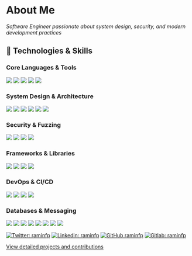 # About Me
*Software Engineer passionate about system design, security, and modern development practices*


## 🔧 Technologies & Skills

### Core Languages & Tools
![](https://img.shields.io/badge/Code-C-informational?style=flat&logo=c&logoColor=white&color=6aa6f8)
![](https://img.shields.io/badge/Code-Python-informational?style=flat&logo=python&logoColor=white&color=6aa6f8)
![](https://img.shields.io/badge/Code-Golang-informational?style=flat&logo=go&logoColor=white&color=6aa6f8)
![](https://img.shields.io/badge/Code-Rust-informational?style=flat&logo=rust&logoColor=white&color=6aa6f8)
![](https://img.shields.io/badge/Shell-Bash-informational?style=flat&logo=gnu-bash&logoColor=white&color=6aa6f8)

### System Design & Architecture
![](https://img.shields.io/badge/Architecture-Event_Driven-informational?style=flat&logo=apache-kafka&logoColor=white&color=2bbc8a)
![](https://img.shields.io/badge/Architecture-Microservices-informational?style=flat&logo=fastapi&logoColor=white&color=2bbc8a)
![](https://img.shields.io/badge/Stack-ELK-informational?style=flat&logo=elasticsearch&logoColor=white&color=2bbc8a)
![](https://img.shields.io/badge/Pattern-BFF-informational?style=flat&logo=fastapi&logoColor=white&color=2bbc8a)
![](https://img.shields.io/badge/Pipeline-ETL-informational?style=flat&logo=apache-airflow&logoColor=white&color=2bbc8a)
![](https://img.shields.io/badge/Architecture-Clean-informational?style=flat&logo=material-design&logoColor=white&color=2bbc8a)

### Security & Fuzzing
![](https://img.shields.io/badge/Security-Fuzzing-informational?style=flat&logo=security&logoColor=white&color=red)
![](https://img.shields.io/badge/Tool-LibFuzzer-informational?style=flat&logo=security&logoColor=white&color=red)
![](https://img.shields.io/badge/Tool-Jazzer-informational?style=flat&logo=java&logoColor=white&color=red)
![](https://img.shields.io/badge/Tool-KLEE-informational?style=flat&logo=security&logoColor=white&color=red)

### Frameworks & Libraries
![](https://img.shields.io/badge/Framework-Django-informational?style=flat&logo=django&logoColor=white&color=blue)
![](https://img.shields.io/badge/Framework-Chi-informational?style=flat&logo=go&logoColor=white&color=blue)
![](https://img.shields.io/badge/Framework-Gin-informational?style=flat&logo=go&logoColor=white&color=blue)
![](https://img.shields.io/badge/Protocol-gRPC-informational?style=flat&logo=google&logoColor=white&color=blue)

### DevOps & CI/CD
![](https://img.shields.io/badge/Tool-Docker-informational?style=flat&logo=docker&logoColor=white&color=orange)
![](https://img.shields.io/badge/Tool-Git-informational?style=flat&logo=git&logoColor=white&color=orange)
![](https://img.shields.io/badge/Tool-HAProxy-informational?style=flat&logo=nginx&logoColor=white&color=orange)
![](https://img.shields.io/badge/CI/CD-Pipeline-informational?style=flat&logo=github-actions&logoColor=white&color=orange)

### Databases & Messaging
![](https://img.shields.io/badge/Database-Redis-informational?style=flat&logo=redis&logoColor=white&color=yellow)
![](https://img.shields.io/badge/Queue-Kafka-informational?style=flat&logo=apache-kafka&logoColor=white&color=yellow)
![](https://img.shields.io/badge/Database-PostgreSQL-informational?style=flat&logo=postgresql&logoColor=white&color=blue)
![](https://img.shields.io/badge/Search-Elasticsearch-informational?style=flat&logo=elasticsearch&logoColor=white&color=green)
![](https://img.shields.io/badge/Queue-RabbitMQ-informational?style=flat&logo=rabbitmq&logoColor=white&color=orange)
![](https://img.shields.io/badge/Monitoring-Prometheus-informational?style=flat&logo=prometheus&logoColor=white&color=red)
![](https://img.shields.io/badge/Visualization-Grafana-informational?style=flat&logo=grafana&logoColor=white&color=purple)
![](https://img.shields.io/badge/Storage-MinIO-informational?style=flat&logo=minio&logoColor=white&color=grey)



[![Twitter: raminfp](https://img.shields.io/twitter/follow/realraminfp?style=social)](https://twitter.com/realraminfp)
[![Linkedin: raminfp](https://img.shields.io/badge/-raminfp-blue?style=flat-square&logo=Linkedin&logoColor=white&link=https://www.linkedin.com/in/raminfp/)](https://www.linkedin.com/in/raminfp/)
[![GitHub raminfp](https://img.shields.io/github/followers/raminfp?label=follow&style=social)](https://github.com/raminfp)
[![Gitlab: raminfp](https://img.shields.io/badge/-raminfp-blue?style=flat-square&logo=Gitlab&logoColor=white&link=https://www.gitlab.com/raminfp/)](https://gitlab.com/raminfp)


[View detailed projects and contributions](./ABOUTME.md)

